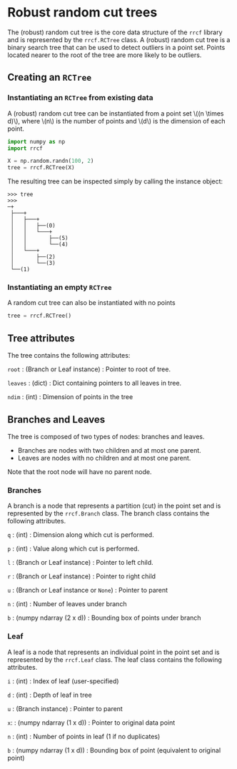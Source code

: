 # Robust random cut trees

The (robust) random cut tree is the core data structure of the `rrcf` library and is represented by the `rrcf.RCTree` class.
A (robust) random cut tree is a binary search tree that can be used to detect outliers in a point set.
Points located nearer to the root of the tree are more likely to be outliers.

## Creating an `RCTree`

### Instantiating an `RCTree` from existing data

A (robust) random cut tree can be instantiated from a point set \\((n \times d)\\),
where \\(n\\) is the number of points and \\(d\\) is the dimension of each point.

```python
import numpy as np
import rrcf

X = np.random.randn(100, 2)
tree = rrcf.RCTree(X)
```

The resulting tree can be inspected simply by calling the instance object:

```
>>> tree
>>>
─+
 ├───+
 │   ├───+
 │   │   ├──(0)
 │   │   └───+
 │   │       ├──(5)
 │   │       └──(4)
 │   └───+
 │       ├──(2)
 │       └──(3)
 └──(1)
```

### Instantiating an empty `RCTree`

A random cut tree can also be instantiated with no points

```python
tree = rrcf.RCTree()
```

## Tree attributes

The tree contains the following attributes:

`root`
: (Branch or Leaf instance)
: Pointer to root of tree.

`leaves`
: (dict)
: Dict containing pointers to all leaves in tree.

`ndim`
: (int)
: Dimension of points in the tree

## Branches and Leaves

The tree is composed of two types of nodes: branches and leaves.

- Branches are nodes with two children and at most one parent.
- Leaves are nodes with no children and at most one parent.

Note that the root node will have no parent node.

### Branches

A branch is a node that represents a partition (cut) in the point set and is represented by the `rrcf.Branch` class.
The branch class contains the following attributes.

`q`
: (int)
: Dimension along which cut is performed.

`p`
: (int)
: Value along which cut is performed.

`l`
: (Branch or Leaf instance)
: Pointer to left child.

`r`
: (Branch or Leaf instance)
: Pointer to right child

`u`
: (Branch or Leaf instance or `None`)
: Pointer to parent

`n`
: (int)
: Number of leaves under branch

`b`
: (numpy ndarray (2 x d))
: Bounding box of points under branch

### Leaf

A leaf is a node that represents an individual point in the point set and is represented by the `rrcf.Leaf` class.
The leaf class contains the following attributes.

`i`
: (int)
: Index of leaf (user-specified)

`d`
: (int)
: Depth of leaf in tree

`u`
: (Branch instance)
: Pointer to parent

`x`:
: (numpy ndarray (1 x d))
: Pointer to original data point

`n`
: (int)
: Number of points in leaf (1 if no duplicates)

`b`
: (numpy ndarray (1 x d))
: Bounding box of point (equivalent to original point)
